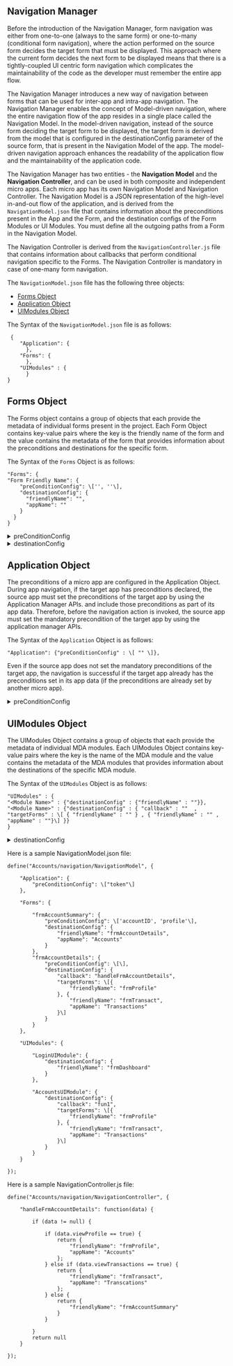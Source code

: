 ﻿

## <a id="navigation-manager"></a> Navigation Manager


Before the introduction of the Navigation Manager, form navigation was either from one-to-one (always to the same form) or one-to-many (conditional form navigation), where the action performed on the source form decides the target form that must be displayed. This approach where the current form decides the next form to be displayed means that there is a tightly-coupled UI centric form navigation which complicates the maintainability of the code as the developer must remember the entire app flow.

The Navigation Manager introduces a new way of navigation between forms that can be used for inter-app and intra-app navigation. The Navigation Manager enables the concept of Model-driven navigation, where the entire navigation flow of the app resides in a single place called the Navigation Model. In the model-driven navigation, instead of the source form deciding the target form to be displayed, the target form is derived from the model that is configured in the destinationConfig parameter of the source form, that is present in the Navigation Model of the app. The model-driven navigation approach enhances the readability of the application flow and the maintainability of the application code.

The Navigation Manager has two entities - the **Navigation Model** and the **Navigation Controller**, and can be used in both composite and independent micro apps. Each micro app has its own Navigation Model and Navigation Controller. The Navigation Model is a JSON representation of the high-level in-and-out flow of the application, and is derived from the `NavigationModel.json` file that contains information about the preconditions present in the App and the Form, and the destination configs of the Form Modules or UI Modules. You must define all the outgoing paths from a Form in the Navigation Model.

The Navigation Controller is derived from the `NavigationController.js` file that contains information about callbacks that perform conditional navigation specific to the Forms. The Navigation Controller is mandatory in case of one-many form navigation.

The `NavigationModel.json` file has the following three objects:

*   [Forms Object](#forms-object)
*   [Application Object](#application-object)
*   [UIModules Object](#uimodules-object)

The Syntax of the `NavigationModel.json` file is as follows:

```
 { 
    "Application": {
      },
    "Forms": {
      },
    "UIModules" : {
      }
}
```

Forms Object
------------

The Forms object contains a group of objects that each provide the metadata of individual forms present in the project. Each Form Object contains key-value pairs where the key is the friendly name of the form and the value contains the metadata of the form that provides information about the preconditions and destinations for the specific form.

The Syntax of the `Forms` Object is as follows:

```
"Forms": {  
"Form Friendly Name": {  
    "preConditionConfig": \['', ''\],  
    "destinationConfig": {  
      "friendlyName": "",  
      "appName": ""  
    }  
  }  
}
```


<details close markdown="block"><summary>preConditionConfig</summary>

* * *

The preconditions of a Form are declared in the preConditionConfig list. The preConditionConfig list specifies a list of preconditions.

During form navigation, if the target form has preconditions declared, the source form must include the preconditions as part of the navigation params object.

**Syntax**

`"preConditionConfig" : \[ \]`

**Input Parameters**

None.

 

**Example**

`"preConditionConfig" : \[ "token" \]`


**Return Values**

None.

**Remarks**

In case of intra-app navigation, if you use the voltmx.mvc.navigation API or the app service event or the postAppInit event for form navigation, the preconditions of a form are ignored. 

</details>


<details close markdown="block"><summary>destinationConfig</summary>

* * *

The destination forms of a Form are declared in the destinationConfig object.

**Syntax**

In case of one-to-one navigation

`"destinationConfig" : { "appName" : "", "friendlyName" : ""}`

In case of one-to-many navigation

`"destinationConfig" : { "callback" : "" , "targetForms" : \[ { "friendlyName" : "" } , { "friendlyName" : "" , "appName" : ""}\] }`

**Input Parameters**

 
| Parameter | Description |
| --- | --- |
| _appName_ \[String\] \[Mandatory\] | The name of the app in the project to which navigation must be done in case of inter-app navigation. <br/>In case of intra-app navigation, the appName is an optional parameter.
| _friendlyName_ \[String\] \[Mandatory\] | The friendly name of the target form. |
| _callback_ \[String\] \[Mandatory\] | The callback parameter specifies the name of the function that must be fetched from the NavigationController. The value of the __[callbackModelConfig](voltmx.mvc NavigationManager.md#callbackModelConfig)__ that is passed in the Navigation Manager APIs is passed to the callback function. The conditional logic is then framed on the value of _callbackModelConfig_ in the callback function, and the _[destinationConfig](#destinationConfig)_ is returned. <br/>The callback parameter is mandatory for one-to-many form navigation.
| _targetForms_ \[Object\] \[Mandatory\] | An object that contains a list of target forms of the destinationConfig. The destination forms that are returned in the callback function must be present in the list of targetForms. <br/>The targetForms parameter is mandatory for one-to-many form navigation.
|

 

**Example**

```
"destinationConfig" : { "callback" : ""  , "targetForms" : \[  { "friendlyName" : "Form1" } , { "friendlyName" : "Form2" , "appName" : "App2"}\] }
```

**Return Values**

None.

**Remarks**

In case of one-to-one form navigation, you must specify the appName and friendlyName of the form in the destinationConfig object.

In case of one-to-many form navigation, in addition to the appName and friendlyName of the form, you must specify the callback and targetForms parameter in the destinationConfig object.

The function that is specified in the callback parameter must be present in the Navigation Controller, and it must return the destinationConfig object.
</details>



Application Object
------------------

The preconditions of a micro app are configured in the Application Object. During app navigation, if the target app has preconditions declared, the source app must set the preconditions of the target app by using the Application Manager APIs. and include those preconditions as part of its app data. Therefore, before the navigation action is invoked, the source app must set the mandatory precondition of the target app by using the application manager APIs.

The Syntax of the `Application` Object is as follows:

```
"Application": {"preConditionConfig" : \[ "" \]},
```

Even if the source app does not set the mandatory preconditions of the target app, the navigation is successful if the target app already has the preconditions set in its app data (if the preconditions are already set by another micro app).

<details close markdown="block"><summary>preConditionConfig</summary>

* * *

The preconditions of an app are declared in the preConditionConfig object.  
The preConditionConfig object specifies a list of preconditions.

**Syntax**

`"preConditionConfig" : \[ \]`

**Input Parameters**

None.

 

**Example**

```
"preConditionConfig" : \[ "token" \]
```

**Return Values**

None.

**Remarks**

In case of inter-app navigation, if you use the voltmx.mvc.Navigation API or the app service event or the postAppInit event for form navigation, the preconditions of the app are ignored.

</details>

UIModules Object
----------------

The UIModules Object contains a group of objects that each provide the metadata of individual MDA modules. Each UIModules Object contains key-value pairs where the key is the name of the MDA module and the value contains the metadata of the MDA modules that provides information about the destinations of the specific MDA module.

The Syntax of the `UIModules` Object is as follows:

```
"UIModules" : {
"<Module Name>" : {"destinationConfig" : {"friendlyName" : ""}},
"<Module Name>" : {"destinationConfig" : { "callback" : ""  , "targetForms" : \[ { "friendlyName" : "" } , { "friendlyName" : "" , "appName" : ""}\] }}
}
```
<details close markdown="block"><summary>destinationConfig</summary>

* * *

The destination forms of a UI Module are declared in the destinationConfig object.

**Syntax**

In case of one-to-one navigation

`"destinationConfig" : { "appName" : "", "friendlyName" : ""}`

In case of one-to-many navigation

`"destinationConfig" : { "callback" : "" , "targetForms" : \[ { "friendlyName" : "" } , { "friendlyName" : "" , "appName" : ""}\] }`

Input Parameters

 
| Parameter | Description |
| --- | --- |
| _appName_ \[String\] \[Mandatory\] | The name of the app in the project to which navigation must be done in case of inter-app navigation. <br/>In case of intra-app navigation, the appName is an optional parameter. |
| _friendlyName_ \[String\] \[Mandatory\] | The friendly name of the target form. |
| _callback_ \[String\] \[Mandatory\] | The callback parameter specifies the name of the function that must be fetched from the NavigationController. The value of the _[callbackModelConfig](voltmx.mvc NavigationManager.md#callbackModelConfig)_ that is passed in the Navigation Manager APIs is passed to the callback function. The conditional logic is then framed on the value of _callbackModelConfig_ in the callback function, and the [destinationConfig](#destinationConfig) is returned. <br/>The callback parameter is mandatory for one-to-many form navigation. |
| _targetForms_ \[Object\] \[Mandatory\] | An object that contains a list of target forms of the destinationConfig. The destination form that is returned in the callback function must be present in the list of targetForms. <br/>The targetForms parameter is mandatory for one-to-many form navigation. |

 

**Example**

```
"destinationConfig" : { "callback" : ""  , "targetForms" : \[  { "friendlyName" : "Form1" } , { "friendlyName" : "Form2" , "appName" : "App2"}\] }
```

**Return Values**

None.

**Remarks**

In case of one-to-one form navigation, you must specify the appName and friendlyName of the form in the destinationConfig object.

In case of one-to-many navigation, in addition to the appName and friendlyName of the form, you must specify the callback and targetForms parameter in the destinationConfig object.

The function that is specified in the callback parameter must be present in the Navigation Controller, and it must return the destinationConfig object.

</details>

Here is a sample NavigationModel.json file:

```
define("Accounts/navigation/NavigationModel", {

    "Application": {
        "preConditionConfig": \["token"\]
    },

    "Forms": {

        "frmAccountSummary": {
            "preConditionConfig": \['accountID', 'profile'\],
            "destinationConfig": {
                "friendlyName": "frmAccountDetails",
                "appName": "Accounts"
            }
        },
        "frmAccountDetails": {
            "preConditionConfig": \[\],
            "destinationConfig": {
                "callback": "handleFrmAccountDetails",
                "targetForms": \[{
                    "friendlyName": "frmProfile"
                }, {
                    "friendlyName": "frmTransact",
                    "appName": "Transactions"
                }\]
            }
        }
    },

    "UIModules": {

        "LoginUIModule": {
            "destinationConfig": {
                "friendlyName": "frmDashboard"
            }
        },

        "AccountsUIModule": {
            "destinationConfig": {
                "callback": "fun1",
                "targetForms": \[{
                    "friendlyName": "frmProfile"
                }, {
                    "friendlyName": "frmTransact",
                    "appName": "Transactions"
                }\]
            }
        }
    }

});
```

Here is a sample NavigationController.js file:

```
define("Accounts/navigation/NavigationController", {

    "handleFrmAccountDetails": function(data) {

        if (data != null) {

            if (data.viewProfile == true) {
                return {
                    "friendlyName": "frmProfile",
                    "appName": "Accounts"
                };
            } else if (data.viewTransactions == true) {
                return {
                    "friendlyName": "frmTransact",
                    "appName": "Transcations"
                };
            } else {
                return {
                    "friendlyName": "frmAccountSummary"
                }
            }

        }
        return null
    }

});
```
